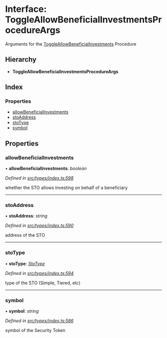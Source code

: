 # Interface: ToggleAllowBeneficialInvestmentsProcedureArgs

Arguments for the [ToggleAllowBeneficialInvestments](../enums/_types_index_.proceduretype.md#toggleallowbeneficialinvestments) Procedure

## Hierarchy

* **ToggleAllowBeneficialInvestmentsProcedureArgs**

## Index

### Properties

* [allowBeneficialInvestments](_types_index_.toggleallowbeneficialinvestmentsprocedureargs.md#allowbeneficialinvestments)
* [stoAddress](_types_index_.toggleallowbeneficialinvestmentsprocedureargs.md#stoaddress)
* [stoType](_types_index_.toggleallowbeneficialinvestmentsprocedureargs.md#stotype)
* [symbol](_types_index_.toggleallowbeneficialinvestmentsprocedureargs.md#symbol)

## Properties

###  allowBeneficialInvestments

• **allowBeneficialInvestments**: *boolean*

*Defined in [src/types/index.ts:598](https://github.com/PolymathNetwork/polymath-sdk/blob/e8bbc1e/src/types/index.ts#L598)*

whether the STO allows investing on behalf of a beneficiary

___

###  stoAddress

• **stoAddress**: *string*

*Defined in [src/types/index.ts:590](https://github.com/PolymathNetwork/polymath-sdk/blob/e8bbc1e/src/types/index.ts#L590)*

address of the STO

___

###  stoType

• **stoType**: *[StoType](../enums/_types_index_.stotype.md)*

*Defined in [src/types/index.ts:594](https://github.com/PolymathNetwork/polymath-sdk/blob/e8bbc1e/src/types/index.ts#L594)*

type of the STO (Simple, Tiered, etc)

___

###  symbol

• **symbol**: *string*

*Defined in [src/types/index.ts:586](https://github.com/PolymathNetwork/polymath-sdk/blob/e8bbc1e/src/types/index.ts#L586)*

symbol of the Security Token
